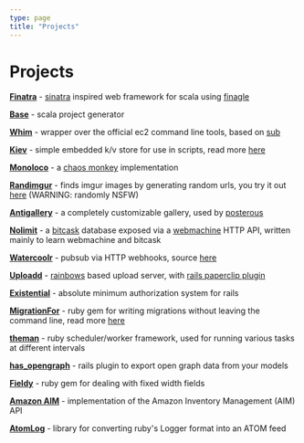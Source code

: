 ```yaml
---
type: page
title: "Projects"
---
```


# Projects
[**Finatra**](https://github.com/capotej/finatra#readme) - [sinatra](http://sinatrarb.com) inspired web framework for scala using [finagle](http://twitter.github.com/finagle)

[**Base**](https://github.com/capotej/base#readme) - scala project generator

[**Whim**](https://github.com/capotej/whim#readme) - wrapper over the official ec2 command line tools, based on [sub](https://github.com/37signals/sub#readme)

[**Kiev**](https://github.com/capotej/kiev#readme) - simple embedded k/v store for use in scripts, read more [here](http://capotej.com/blog/2012/10/07/an-embedded-key-value-store-for-shell-scripts/)

[**Monoloco**](https://github.com/capotej/monoloco#readme) - a [chaos monkey](http://techblog.netflix.com/2012/07/chaos-monkey-released-into-wild.htm) implementation

[**Randimgur**](https://github.com/capotej/randimgur) - finds imgur images by generating random urls, you try it out [here](http://randimgur.com/) (WARNING: randomly NSFW)

[**Antigallery**](https://github.com/capotej/antigallery#readme) - a completely customizable gallery, used by [posterous](http://posterous.com)

[**Nolimit**](https://github.com/capotej/nolimit#readme) - a [bitcask](http://basho.com/blog/technical/2010/04/27/hello-bitcask/) database exposed via a [webmachine](http://wiki.basho.com/Webmachine.html) HTTP API, written mainly to learn webmachine and bitcask

[**Watercoolr**](http://watercoolr.nuklei.com/) - pubsub via HTTP webhooks, source [here](https://github.com/capotej/watercoolr)

[**Uploadd**](https://github.com/capotej/uploadd#readme) - [rainbows](http://rainbows.rubyforge.org/FAQ.html) based upload server, with [rails paperclip plugin](https://github.com/capotej/paperclip_uploadd)

[**Existential**](https://github.com/capotej/existential#readme) - absolute minimum authorization system for rails

[**MigrationFor**](https://github.com/capotej/migration_for.git) - ruby gem for writing migrations without leaving the command line, read more [here](http://capotej.com/post/2583891119/migrationfor-write-migrations-right-from-the-command/)

[**theman**](https://github.com/capotej/theman#readme) - ruby scheduler/worker framework, used for running various tasks at different intervals

[**has_opengraph**](https://github.com/capotej/has_opengraph#readme) - rails plugin to export open graph data from your models

[**Fieldy**](https://github.com/capotej/fieldy#readme) - ruby gem for dealing with fixed width fields

[**Amazon AIM**](https://github.com/capotej/amazon-aim#readme) - implementation of the Amazon Inventory Management (AIM) API

[**AtomLog**](https://github.com/capotej/atomlog#readme) - library for converting ruby's Logger format into an ATOM feed
